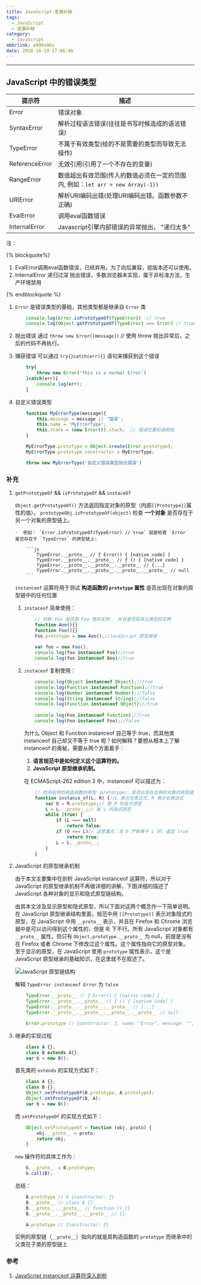 ```yaml
---
title: JavaScript-查漏补缺
tags:
  - JavaScript
  - 查漏补缺
category:
  - JavaScript
abbrlink: e890e06a
date: 2018-10-19 17:06:40
---
```


---

<!-- more -->

## JavaScript 中的错误类型

| 提示符         | 描述                                                                            |
| -------------- | ------------------------------------------------------------------------------- |
| Error          | 错误对象                                                                        |
| SyntaxError    | 解析过程语法错误(往往是书写时候造成的语法错误)                                  |
| TypeError      | 不属于有效类型(给的不是需要的类型而导致无法操作)                                |
| ReferenceError | 无效引用(引用了一个不存在的变量)                                                |
| RangeError     | 数值超出有效范围(传入的数值必须在一定的范围内, 例如：`let arr = new Array(-1))` |
| URIError       | 解析URI编码出错(处理URI编码出错。函数参数不正确)                                |
| EvalError      | 调用eval函数错误                                                                |
| InternalError  | Javascript引擎内部错误的异常抛出， "递归太多"                                   |

注：

{% blockquote%}

1.  EvalError调用eval函数错误，已经弃用，为了向后兼容，低版本还可以使用。
2.  InternalError 递归过深 抛出错误，多数浏览器未实现，属于非标准方法，生产环境禁用

{% endblockquote %}

1.  `Error`  是错误类型的基础，其他类型都是继承自 `Error` 类

    ```js
        console.log(Error.isPrototypeOf(TypeError))  // true
        console.log(Object.getPrototypeOf(TypeError) === Error) // true
    ```

2.  抛出错误
    通过 `throw new Error([message])` // 使用 throw 抛出异常后，之后的代码不再执行。

3.  捕获错误
    可以通过 `try{}catch(err){}` 语句来捕获到这个错误

    ```js
        try{
            throw new Error('this is a normal Error')
        }catch(err){
            console.log(err);
        }
    ```
4.  自定义错误类型
    <!-- TODO 自己处理 -->
    ```js
        function MyErrorType(message){
            this.message = message || '错误';
            this.name = 'MyErrorType';
            this.stack = (new Error()).stack;  // 错误位置和调用栈
        }

        MyErrorType.prototype = Object.create(Error.prototype);
        MyErrorType.prototype.constructor = MyErrorType;

        throw new MyErrorType('自定义错误类型抛出错误')

    ```

### 补充

1.  `getPrototypeOf` && `isPrototypeOf` && `instaceOf`

    `Object.getPrototypeOf()` 方法返回指定对象的原型（内部`[[Prototype]]`属性的值）。
    `prototypeObj.isPrototypeOf(object)` 检查 **一个对象** 是否存在于另一个对象的原型链上。

        -  例如： `Error.isPrototypeOf(TypeError) // true` 就是检查 `Error` 是否存在于 `TypeError` 的原型链上: 

            ```js
                TypeError.__proto__ // ƒ Error() { [native code] }
                TypeError.__proto__.__proto__ // ƒ () { [native code] }
                TypeError.__proto__.__proto__.__proto__ // {...}
                TypeError.__proto__.__proto__.__proto__.__proto__ // null
            ```


    `instanceof` 运算符用于测试 **构造函数的 `prototype` 属性** 是否出现在对象的原型链中的任何位置

    1.  `instaceof` 简单使用：
        ```js
            // 判断 foo 是否是 Foo 类的实例 , 并且是否是其父类型的实例
            function Aoo(){} 
            function Foo(){} 
            Foo.prototype = new Aoo();//JavaScript 原型继承
            
            var foo = new Foo(); 
            console.log(foo instanceof Foo)//true 
            console.log(foo instanceof Aoo)//true
        ```

    2.  `instaceof` 复制使用：
        ```js
            console.log(Object instanceof Object);//true 
            console.log(Function instanceof Function);//true 
            console.log(Number instanceof Number);//false 
            console.log(String instanceof String);//false 
            console.log(Function instanceof Object);//true 
            
            console.log(Foo instanceof Function);//true 
            console.log(Foo instanceof Foo);//false
        ```

        为什么 Object 和 Function instanceof 自己等于 true，而其他类 instanceof 自己却又不等于 true 呢？如何解释？要想从根本上了解 instanceof 的奥秘，需要从两个方面着手：

        1.  **语言规范中是如何定义这个运算符的。**
        2.  **JavaScript 原型继承机制。**

        在 ECMAScript-262 edition 3 中，instanceof 可以描述为：

        ```js
            // 检测右侧的构造函数的原型（prototype），是否出现在左侧的对象的原型链上
            function instance_of(L, R) {//L 表示左表达式，R 表示右表达式
                var O = R.prototype;// 取 R 的显示原型
                L = L.__proto__;// 取 L 的隐式原型
                while (true) { 
                    if (L === null) 
                        return false; 
                    if (O === L)// 这里重点：当 O 严格等于 L 时，返回 true 
                        return true; 
                    L = L.__proto__; 
                } 
            }
        ```

2.  JavaScript 的原型继承机制

    由于本文主要集中在剖析 JavaScript instanceof 运算符，所以对于 JavaScript 的原型继承机制不再做详细的讲解，下图详细的描述了 JavaScript 各种对象的显示和隐式原型链结构。

    由其本文涉及显示原型和隐式原型，所以下面对这两个概念作一下简单说明。在 JavaScript 原型继承结构里面，规范中用 `[[Prototype]]` 表示对象隐式的原型，在 JavaScript 中用 `__proto__` 表示，并且在 Firefox 和 Chrome 浏览器中是可以访问得到这个属性的，但是 IE 下不行。所有 JavaScript 对象都有 `__proto__` 属性，但只有 `Object.prototype.__proto__` 为 null，前提是没有在 Firefox 或者 Chrome 下修改过这个属性。这个属性指向它的原型对象。 至于显示的原型，在 JavaScript 里用 `prototype` 属性表示，这个是 JavaScript 原型继承的基础知识，在这里就不在叙述了。

    ![JavaScript 原型链结构](http://resources.ffstone.top/resource/image/figure1.jpg)

    解释 `TypeError instanceof Error` 为 `false`

    ```js
        TypeError.__proto__ // ƒ Error() { [native code] }
        TypeError.__proto__.__proto__ // ƒ () { [native code] }
        TypeError.__proto__.__proto__.__proto__ // {...}
        TypeError.__proto__.__proto__.__proto__.__proto__ // null

        Error.prototype // {constructor: ƒ, name: "Error", message: "", toString: ƒ}
    ```

3.  继承的实现过程

    ```js
        class A {};
        class B extends A{};
        var b = new B();
    ```

    首先类的 `extends` 的实现方式如下：

    ```js
        class A {};
        class B {};
        Object.setPrototypeOf(B.prototype, A.prototype);
        Object.setPrototypeOf(B, A);
        var b = new B();
    ```

    而 `setPrototypeOf` 的实现方式如下：

    ```js
        Object.setPrototypeOf = function (obj, proto) {
            obj.__proto__ = proto;
            return obj;
        }
    ```

    `new` 操作符的具体工作为：

    ```js
        b.__proto__ = B.prototype;
        b.call(B);
    ```

    总结：

    ```js
        B.prototype // A {constructor: ƒ}
        B.__proto__ // class A {}
        B.__proto__.__proto__ // function () {}
        B.__proto__.__proto__.__proto__ // {}

        A.prototype // {constructor: ƒ}
    ```

    实例的原型链（`__proto__`）指向的就是其构造函数的 `prototype`
    而继承中的父类在子类的原型链上
    
### 参考

1.  [JavaScript instanceof 运算符深入剖析](https://www.ibm.com/developerworks/cn/web/1306_jiangjj_jsinstanceof/index.html)